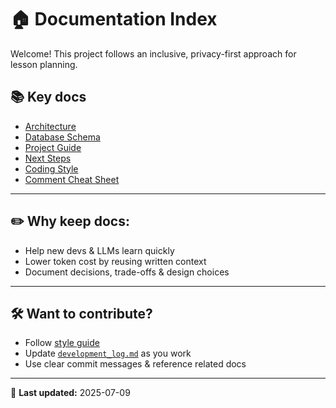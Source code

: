 # 🏠 Documentation Index

Welcome! This project follows an inclusive, privacy-first approach for lesson planning.

## 📚 Key docs
- [Architecture](architecture.md)
- [Database Schema](database.md)
- [Project Guide](../PROJECT_GUIDE.md)
- [Next Steps](../NEXT_STEPS.md)
- [Coding Style](style_guide.md)
- [Comment Cheat Sheet](comment_cheat_sheet.md)

---

## ✏️ Why keep docs:
- Help new devs & LLMs learn quickly
- Lower token cost by reusing written context
- Document decisions, trade-offs & design choices

---

## 🛠 Want to contribute?
- Follow [style guide](style_guide.md)
- Update [`development_log.md`](development_log.md) as you work
- Use clear commit messages & reference related docs

---

📅 **Last updated:** 2025-07-09


